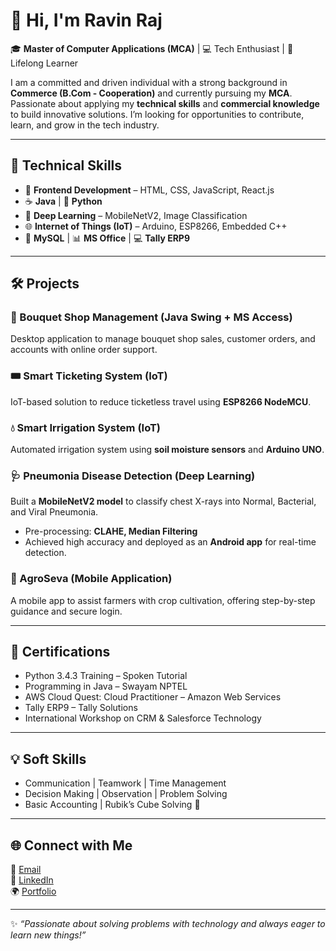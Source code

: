 # 👋 Hi, I'm Ravin Raj  

🎓 **Master of Computer Applications (MCA)** | 💻 Tech Enthusiast | 🌱 Lifelong Learner  

I am a committed and driven individual with a strong background in **Commerce (B.Com - Cooperation)** and currently pursuing my **MCA**.  
Passionate about applying my **technical skills** and **commercial knowledge** to build innovative solutions. I’m looking for opportunities to contribute, learn, and grow in the tech industry.  

---

## 🚀 Technical Skills  
- 🎨 **Frontend Development** – HTML, CSS, JavaScript, React.js  
- ☕ **Java** | 🐍 **Python**  
- 🤖 **Deep Learning** – MobileNetV2, Image Classification  
- 🌐 **Internet of Things (IoT)** – Arduino, ESP8266, Embedded C++  
- 💾 **MySQL** | 📊 **MS Office** | 💻 **Tally ERP9**

---

## 🛠️ Projects  

### 🌸 Bouquet Shop Management (Java Swing + MS Access)  
Desktop application to manage bouquet shop sales, customer orders, and accounts with online order support.  

### 🎟️ Smart Ticketing System (IoT)  
IoT-based solution to reduce ticketless travel using **ESP8266 NodeMCU**.  

### 💧 Smart Irrigation System (IoT)  
Automated irrigation system using **soil moisture sensors** and **Arduino UNO**.  

### 🩺 Pneumonia Disease Detection (Deep Learning)  
Built a **MobileNetV2 model** to classify chest X-rays into Normal, Bacterial, and Viral Pneumonia.  
- Pre-processing: **CLAHE, Median Filtering**  
- Achieved high accuracy and deployed as an **Android app** for real-time detection.  

### 🌾 AgroSeva (Mobile Application)  
A mobile app to assist farmers with crop cultivation, offering step-by-step guidance and secure login.  

---

## 📜 Certifications  
- Python 3.4.3 Training – Spoken Tutorial  
- Programming in Java – Swayam NPTEL  
- AWS Cloud Quest: Cloud Practitioner – Amazon Web Services  
- Tally ERP9 – Tally Solutions  
- International Workshop on CRM & Salesforce Technology  

---

## 💡 Soft Skills  
- Communication | Teamwork | Time Management  
- Decision Making | Observation | Problem Solving  
- Basic Accounting | Rubik’s Cube Solving 🧩  

---

## 🌐 Connect with Me  
📧 [Email](mailto:chatwithravin@gmail.com)  
🔗 [LinkedIn](https://www.linkedin.com/in/ravin-raj-senthilkumar-622927335/)  
🌍 [Portfolio](https://ravinraj.carrd.co)  

---
✨ *“Passionate about solving problems with technology and always eager to learn new things!”*  
